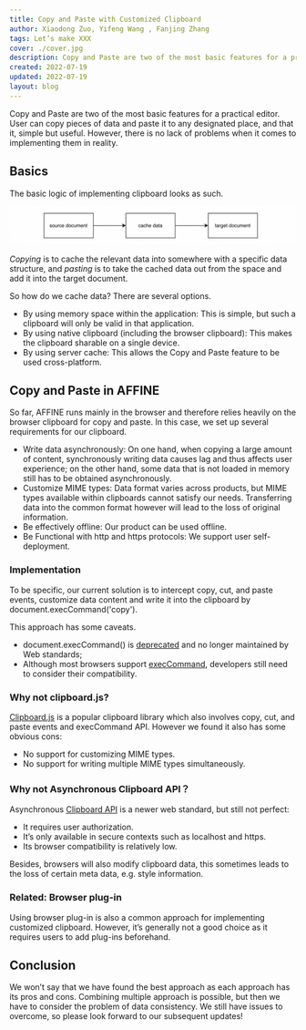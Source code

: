 ```yaml
---
title: Copy and Paste with Customized Clipboard
author: Xiaodong Zuo, Yifeng Wang , Fanjing Zhang
tags: Let’s make XXX
cover: ./cover.jpg
description: Copy and Paste are two of the most basic features for a practical editor
created: 2022-07-19
updated: 2022-07-19
layout: blog
---
```


Copy and Paste are two of the most basic features for a practical editor. User can copy pieces of data and paste it to any designated place, and that it, simple but useful. However, there is no lack of problems when it comes to implementing them in reality.

## Basics

The basic logic of implementing clipboard looks as such.

![](./572db65fcbe0cc8e0b7d0e9b0b280d010f9be608-1280x170.png)

_Copying_ is to cache the relevant data into somewhere with a specific data structure, and _pasting_ is to take the cached data out from the space and add it into the target document.

So how do we cache data? There are several options.

- By using memory space within the application: This is simple, but such a clipboard will only be valid in that application.
- By using native clipboard (including the browser clipboard): This makes the clipboard sharable on a single device.
- By using server cache: This allows the Copy and Paste feature to be used cross-platform.

## Copy and Paste in AFFINE

So far, AFFINE runs mainly in the browser and therefore relies heavily on the browser clipboard for copy and paste. In this case, we set up several requirements for our clipboard.

- Write data asynchronously: On one hand, when copying a large amount of content, synchronously writing data causes lag and thus affects user experience; on the other hand, some data that is not loaded in memory still has to be obtained asynchronously.
- Customize MIME types: Data format varies across products, but MIME types available within clipboards cannot satisfy our needs. Transferring data into the common format however will lead to the loss of original information.
- Be effectively offline: Our product can be used offline.
- Be Functional with http and https protocols: We support user self-deployment.

### Implementation

To be specific, our current solution is to intercept copy, cut, and paste events, customize data content and write it into the clipboard by document.execCommand('copy').

This approach has some caveats.

- document.execCommand() is [deprecated](https://developer.mozilla.org/en-US/docs/Web/API/Document/execCommand) and no longer maintained by Web standards;
- Although most browsers support [execCommand](https://developer.mozilla.org/en-US/docs/Web/API/Document/execCommand), developers still need to consider their compatibility.

### **Why not clipboard.js?**

[Clipboard.js](https://clipboardjs.com/) is a popular clipboard library which also involves copy, cut, and paste events and execCommand API. However we found it also has some obvious cons:

- No support for customizing MIME types.
- No support for writing multiple MIME types simultaneously.

### **Why not Asynchronous Clipboard API**？

Asynchronous [Clipboard API](https://developer.mozilla.org/en-US/docs/Web/API/Clipboard_API) is a newer web standard, but still not perfect:

- It requires user authorization.
- It’s only available in secure contexts such as localhost and https.
- Its browser compatibility is relatively low.

Besides, browsers will also modify clipboard data, this sometimes leads to the loss of certain meta data, e.g. style information.

### Related: Browser plug-in

Using browser plug-in is also a common approach for implementing customized clipboard. However, it’s generally not a good choice as it requires users to add plug-ins beforehand.

## Conclusion

We won’t say that we have found the best approach as each approach has its pros and cons. Combining multiple approach is possible, but then we have to consider the problem of data consistency. We still have issues to overcome, so please look forward to our subsequent updates!
